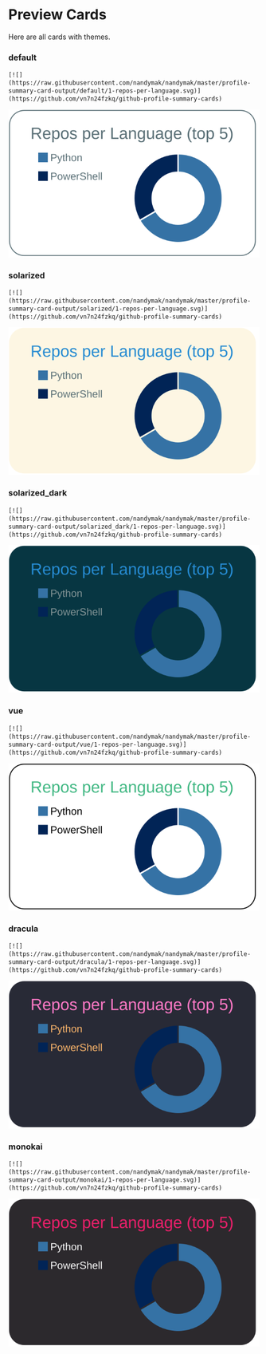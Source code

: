 
# Preview Cards

Here are all cards with themes.


### default


```
[![](https://raw.githubusercontent.com/nandymak/nandymak/master/profile-summary-card-output/default/1-repos-per-language.svg)](https://github.com/vn7n24fzkq/github-profile-summary-cards)
```
![](https://raw.githubusercontent.com/nandymak/nandymak/master/profile-summary-card-output/default/1-repos-per-language.svg)


### solarized


```
[![](https://raw.githubusercontent.com/nandymak/nandymak/master/profile-summary-card-output/solarized/1-repos-per-language.svg)](https://github.com/vn7n24fzkq/github-profile-summary-cards)
```
![](https://raw.githubusercontent.com/nandymak/nandymak/master/profile-summary-card-output/solarized/1-repos-per-language.svg)


### solarized_dark


```
[![](https://raw.githubusercontent.com/nandymak/nandymak/master/profile-summary-card-output/solarized_dark/1-repos-per-language.svg)](https://github.com/vn7n24fzkq/github-profile-summary-cards)
```
![](https://raw.githubusercontent.com/nandymak/nandymak/master/profile-summary-card-output/solarized_dark/1-repos-per-language.svg)


### vue


```
[![](https://raw.githubusercontent.com/nandymak/nandymak/master/profile-summary-card-output/vue/1-repos-per-language.svg)](https://github.com/vn7n24fzkq/github-profile-summary-cards)
```
![](https://raw.githubusercontent.com/nandymak/nandymak/master/profile-summary-card-output/vue/1-repos-per-language.svg)


### dracula


```
[![](https://raw.githubusercontent.com/nandymak/nandymak/master/profile-summary-card-output/dracula/1-repos-per-language.svg)](https://github.com/vn7n24fzkq/github-profile-summary-cards)
```
![](https://raw.githubusercontent.com/nandymak/nandymak/master/profile-summary-card-output/dracula/1-repos-per-language.svg)


### monokai


```
[![](https://raw.githubusercontent.com/nandymak/nandymak/master/profile-summary-card-output/monokai/1-repos-per-language.svg)](https://github.com/vn7n24fzkq/github-profile-summary-cards)
```
![](https://raw.githubusercontent.com/nandymak/nandymak/master/profile-summary-card-output/monokai/1-repos-per-language.svg)

